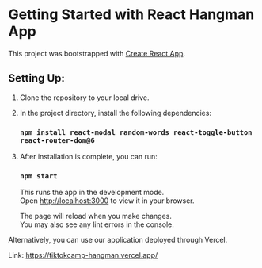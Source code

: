 # Getting Started with React Hangman App

This project was bootstrapped with [Create React App](https://github.com/facebook/create-react-app).

## Setting Up:

1. Clone the repository to your local drive.
2. In the project directory, install the following dependencies:
    
    ### `npm install react-modal random-words react-toggle-button react-router-dom@6`

3. After installation is complete, you can run: 
    
    ### `npm start`

    This runs the app in the development mode.\
    Open [http://localhost:3000](http://localhost:3000) to view it in your browser.

    The page will reload when you make changes.\
    You may also see any lint errors in the console.

Alternatively, you can use our application deployed through Vercel.

Link: https://tiktokcamp-hangman.vercel.app/